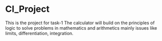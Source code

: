 # CI_Project

This is the project for task-1
The calculator will build on the principles of logic to solve problems in mathematics and arithmetics mainly issues like limits, differentiation, integration.


